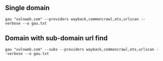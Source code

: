 ## Single domain
```
gau "vulnweb.com" --providers wayback,commoncrawl,otx,urlscan --verbose --o gau.txt
```
## Domain with sub-domain url find
```
gau "vulnweb.com" --subs --providers wayback,commoncrawl,otx,urlscan --verbose --o gau.txt
```
